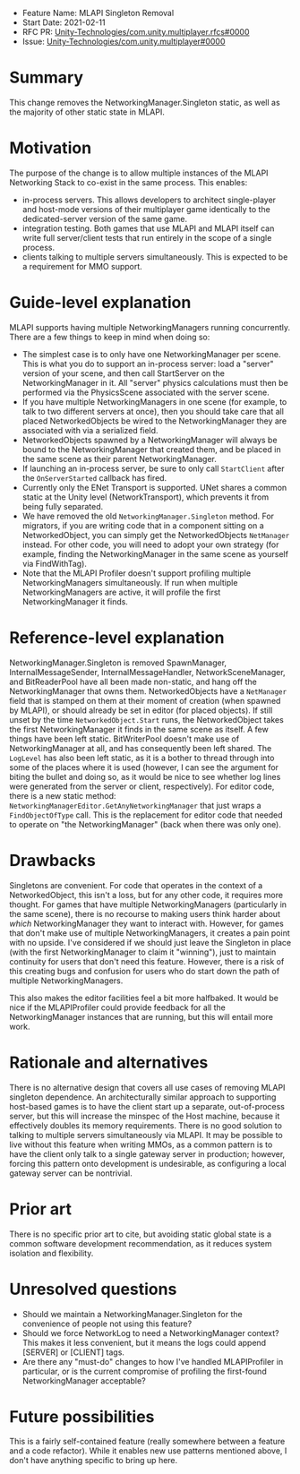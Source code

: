 - Feature Name: MLAPI Singleton Removal
- Start Date: 2021-02-11
- RFC PR: [Unity-Technologies/com.unity.multiplayer.rfcs#0000](https://github.com/Unity-Technologies/com.unity.multiplayer.rfcs/pull/0000)
- Issue: [Unity-Technologies/com.unity.multiplayer#0000](https://github.com/Unity-Technologies/com.unity.multiplayer/issues/0000)

# Summary
[summary]: #summary

This change removes the NetworkingManager.Singleton static, as well as the majority of other static state in MLAPI. 

# Motivation
[motivation]: #motivation

The purpose of the change is to allow multiple instances of the MLAPI Networking Stack to co-exist in the same process. This enables:
- in-process servers. This allows developers to architect single-player and host-mode versions of their multiplayer game identically to the dedicated-server version of the same game.
- integration testing. Both games that use MLAPI and MLAPI itself can write full server/client tests that run entirely in the scope of a single process. 
- clients talking to multiple servers simultaneously. This is expected to be a requirement for MMO support. 

# Guide-level explanation
[guide-level-explanation]: #guide-level-explanation

MLAPI supports having multiple NetworkingManagers running concurrently. There are a few things to keep in mind when doing so:
- The simplest case is to only have one NetworkingManager per scene. This is what you do to support an in-process server: load a "server" version of your scene, and then call StartServer on the NetworkingManager in it. All "server" physics calculations must then be performed via the PhysicsScene associated with the server scene. 
- If you have multiple NetworkingManagers in one scene (for example, to talk to two different servers at once), then you should take care that all placed NetworkedObjects be wired to the NetworkingManager they are associated with via a serialized field. 
- NetworkedObjects spawned by a NetworkingManager will always be bound to the NetworkingManager that created them, and be placed in the same scene as their parent NetworkingManager. 
- If launching an in-process server, be sure to only call `StartClient` after the `OnServerStarted` callback has fired. 
- Currently only the ENet Transport is supported. UNet shares a common static at the Unity level (NetworkTransport), which prevents it from being fully separated. 
- We have removed the old `NetworkingManager.Singleton` method. For migrators, if you are writing code that in a component sitting on a NetworkedObject, you can simply get the NetworkedObjects `NetManager` instead. For other code, you will need to adopt your own strategy (for example, finding the NetworkingManager in the same scene as yourself via FindWithTag). 
- Note that the MLAPI Profiler doesn't support profiling multiple NetworkingManagers simultaneously. If run when multiple NetworkingManagers are active, it will profile the first NetworkingManager it finds.


# Reference-level explanation
[reference-level-explanation]: #reference-level-explanation

NetworkingManager.Singleton is removed 
SpawnManager, InternalMessageSender, InternalMessageHandler, NetworkSceneManager, and BitReaderPool have all been made non-static, and hang off the NetworkingManager that owns them. 
NetworkedObjects have a `NetManager` field that is stamped on them at their moment of creation (when spawned by MLAPI), or should already be set in editor (for placed objects). If still unset by the time `NetworkedObject.Start` runs, the NetworkedObject takes the first NetworkingManager it finds in the same scene as itself. 
A few things have been left static. BitWriterPool doesn't make use of NetworkingManager at all, and has consequently been left shared. The `LogLevel` has also been left static, as it is a bother to thread through into some of the places where it is used (however, I can see the argument for biting the bullet and doing so, as it would be nice to see whether log lines were generated from the server or client, respectively). 
For editor code, there is a new static method: `NetworkingManagerEditor.GetAnyNetworkingManager` that just wraps a `FindObjectOfType` call. This is the replacement for editor code that needed to operate on "the NetworkingManager" (back when there was only one). 

# Drawbacks
[drawbacks]: #drawbacks

Singletons are convenient. For code that operates in the context of a NetworkedObject, this isn't a loss, but for any other code, it requires more thought. For games that have multiple NetworkingManagers (particularly in the same scene), there is no recourse to making users think harder about _which_ NetworkingManager they want to interact with. However, for games that don't make use of multiple NetworkingManagers, it creates a pain point with no upside. I've considered if we should just leave the Singleton in place (with the first NetworkingManager to claim it "winning"), just to maintain continuity for users that don't need this feature. However, there is a risk of this creating bugs and confusion for users who do start down the path of multiple NetworkingManagers. 

This also makes the editor facilities feel a bit more halfbaked. It would be nice if the MLAPIProfiler could provide feedback for all the NetworkingManager instances that are running, but this will entail more work. 

# Rationale and alternatives
[rationale-and-alternatives]: #rationale-and-alternatives

There is no alternative design that covers all use cases of removing MLAPI singleton dependence. An architecturally similar approach to supporting host-based games is to have the client start up a separate, out-of-process server, but this will increase the minspec of the Host machine, because it effectively doubles its memory requirements. There is no good solution to talking to multiple servers simultaneously via MLAPI. It may be possible to live without this feature when writing MMOs, as a common pattern is to have the client only talk to a single gateway server in production; however, forcing this pattern onto development is undesirable, as configuring a local gateway server can be nontrivial. 


# Prior art
[prior-art]: #prior-art

There is no specific prior art to cite, but avoiding static global state is a common software development recommendation, as it reduces system isolation and flexibility.

# Unresolved questions
[unresolved-questions]: #unresolved-questions

- Should we maintain a NetworkingManager.Singleton for the convenience of people not using this feature?
- Should we force NetworkLog to need a NetworkingManager context? This makes it less convenient, but it means the logs could append [SERVER] or [CLIENT] tags. 
- Are there any "must-do" changes to how I've handled MLAPIProfiler in particular, or is the current compromise of profiling the first-found NetworkingManager acceptable?

# Future possibilities
[future-possibilities]: #future-possibilities

This is a fairly self-contained feature (really somewhere between a feature and a code refactor). While it enables new use patterns mentioned above, I don't have anything specific to bring up here. 
